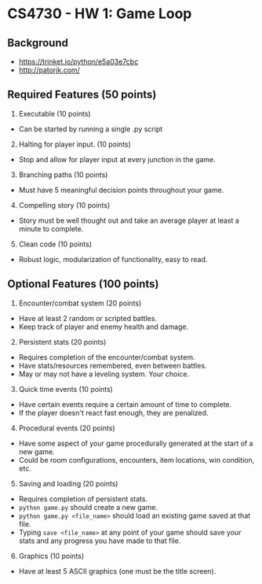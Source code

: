 CS4730 - HW 1: Game Loop
===============================

<a name="background"></a>Background
---------------------------------------
- https://trinket.io/python/e5a03e7cbc
- http://patorjk.com/


<a name="required"></a>Required Features (50 points)
---------------------------------------
1) Executable (10 points)
- Can be started by running a single .py script
2) Halting for player input. (10 points)
- Stop and allow for player input at every junction in the game.
3) Branching paths (10 points)
- Must have 5 meaningful decision points throughout your game.
4) Compelling story (10 points)
- Story must be well thought out and take an average player at least a minute to complete.
5) Clean code (10 points)
- Robust logic, modularization of functionality, easy to read.



<a name="optional"></a>Optional Features (100 points)
---------------------------------------
1) Encounter/combat system (20 points)
- Have at least 2 random or scripted battles.
- Keep track of player and enemy health and damage.
2) Persistent stats (20 points)
- Requires completion of the encounter/combat system.
- Have stats/resources remembered, even between battles.
- May or may not have a leveling system. Your choice.
3) Quick time events (10 points)
- Have certain events require a certain amount of time to complete.
- If the player doesn't react fast enough, they are penalized.
4) Procedural events (20 points)
- Have some aspect of your game procedurally generated at the start of a new game.
- Could be room configurations, encounters, item locations, win condition, etc.
5) Saving and loading (20 points)
- Requires completion of persistent stats.
- `python game.py` should create a new game.
- `python game.py <file_name>` should load an existing game saved at that file.
- Typing `save <file_name>` at any point of your game should save your stats and any progress you have made to that file.
6) Graphics (10 points)
- Have at least 5 ASCII graphics (one must be the title screen).

